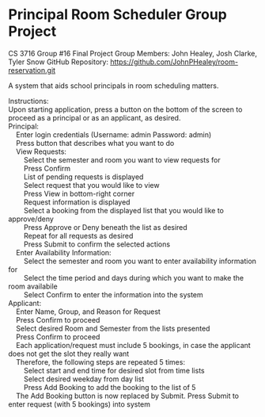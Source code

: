# Principal Room Scheduler Group Project
CS 3716 Group #16 Final Project
Group Members: John Healey, Josh Clarke, Tyler Snow
GitHub Repository: https://github.com/JohnPHealey/room-reservation.git

A system that aids school principals in room scheduling matters.

Instructions:
	<br/>Upon starting application, press a button on the bottom of the screen to proceed as a principal or as an applicant, as desired.
	<br/>Principal:
		<br/>&nbsp;&nbsp;&nbsp;&nbsp;Enter login credentials (Username: admin Password: admin)
		<br/>&nbsp;&nbsp;&nbsp;&nbsp;Press button that describes what you want to do
		<br/>&nbsp;&nbsp;&nbsp;&nbsp;View Requests:
			<br/>&nbsp;&nbsp;&nbsp;&nbsp;&nbsp;&nbsp;&nbsp;&nbsp;Select the semester and room you want to view requests for
			<br/>&nbsp;&nbsp;&nbsp;&nbsp;&nbsp;&nbsp;&nbsp;&nbsp;Press Confirm
			<br/>&nbsp;&nbsp;&nbsp;&nbsp;&nbsp;&nbsp;&nbsp;&nbsp;List of pending requests is displayed
			<br/>&nbsp;&nbsp;&nbsp;&nbsp;&nbsp;&nbsp;&nbsp;&nbsp;Select request that you would like to view
			<br/>&nbsp;&nbsp;&nbsp;&nbsp;&nbsp;&nbsp;&nbsp;&nbsp;Press View in bottom-right corner
			<br/>&nbsp;&nbsp;&nbsp;&nbsp;&nbsp;&nbsp;&nbsp;&nbsp;Request information is displayed
			<br/>&nbsp;&nbsp;&nbsp;&nbsp;&nbsp;&nbsp;&nbsp;&nbsp;Select a booking from the displayed list that you would like to approve/deny
			<br/>&nbsp;&nbsp;&nbsp;&nbsp;&nbsp;&nbsp;&nbsp;&nbsp;Press Approve or Deny beneath the list as desired
			<br/>&nbsp;&nbsp;&nbsp;&nbsp;&nbsp;&nbsp;&nbsp;&nbsp;Repeat for all requests as desired
			<br/>&nbsp;&nbsp;&nbsp;&nbsp;&nbsp;&nbsp;&nbsp;&nbsp;Press Submit to confirm the selected actions
		<br/>&nbsp;&nbsp;&nbsp;&nbsp;Enter Availability Information:
			<br/>&nbsp;&nbsp;&nbsp;&nbsp;&nbsp;&nbsp;&nbsp;&nbsp;Select the semester and room you want to enter availability information for
			<br/>&nbsp;&nbsp;&nbsp;&nbsp;&nbsp;&nbsp;&nbsp;&nbsp;Select the time period and days during which you want to make the room availabile
			<br/>&nbsp;&nbsp;&nbsp;&nbsp;&nbsp;&nbsp;&nbsp;&nbsp;Select Confirm to enter the information into the system
	<br/>Applicant:
		<br/>&nbsp;&nbsp;&nbsp;&nbsp;Enter Name, Group, and Reason for Request
		<br/>&nbsp;&nbsp;&nbsp;&nbsp;Press Confirm to proceed
		<br/>&nbsp;&nbsp;&nbsp;&nbsp;Select desired Room and Semester from the lists presented
		<br/>&nbsp;&nbsp;&nbsp;&nbsp;Press Confirm to proceed
		<br/>&nbsp;&nbsp;&nbsp;&nbsp;Each application/request must include 5 bookings, in case the applicant does not get the slot they really want
		<br/>&nbsp;&nbsp;&nbsp;&nbsp;Therefore, the following steps are repeated 5 times:
			<br/>&nbsp;&nbsp;&nbsp;&nbsp;&nbsp;&nbsp;&nbsp;&nbsp;Select start and end time for desired slot from time lists
			<br/>&nbsp;&nbsp;&nbsp;&nbsp;&nbsp;&nbsp;&nbsp;&nbsp;Select desired weekday from day list
			<br/>&nbsp;&nbsp;&nbsp;&nbsp;&nbsp;&nbsp;&nbsp;&nbsp;Press Add Booking to add the booking to the list of 5
		<br/>&nbsp;&nbsp;&nbsp;&nbsp;The Add Booking button is now replaced by Submit. Press Submit to enter request (with 5 bookings) into system
